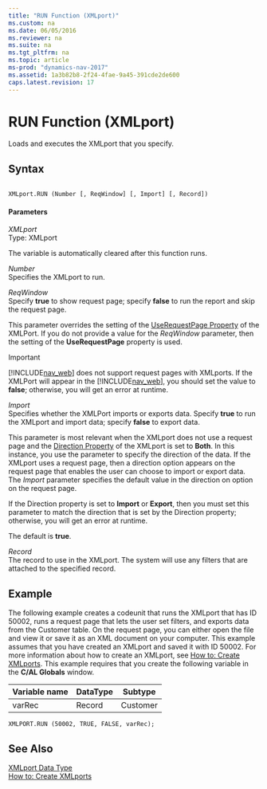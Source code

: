 ```yaml
---
title: "RUN Function (XMLport)"
ms.custom: na
ms.date: 06/05/2016
ms.reviewer: na
ms.suite: na
ms.tgt_pltfrm: na
ms.topic: article
ms-prod: "dynamics-nav-2017"
ms.assetid: 1a3b82b8-2f24-4fae-9a45-391cde2de600
caps.latest.revision: 17
---
```

# RUN Function (XMLport)
Loads and executes the XMLport that you specify.  
  
## Syntax  
  
```  
  
XMLport.RUN (Number [, ReqWindow] [, Import] [, Record])  
```  
  
#### Parameters  
 *XMLport*  
 Type: XMLport  
  
 The variable is automatically cleared after this function runs.  
  
 *Number*  
 Specifies the XMLport to run.  
  
 *ReqWindow*  
 Specify **true** to show request page; specify **false** to run the report and skip the request page.  
  
 This parameter overrides the setting of the [UseRequestPage Property](UseRequestPage-Property.md) of the XMLPort. If you do not provide a value for the *ReqWindow* parameter, then the setting of the **UseRequestPage** property is used.  
  
> [!IMPORTANT]  
>  [!INCLUDE[nav_web](includes/nav_web_md.md)] does not support request pages with XMLports. If the XMLPort will appear in the [!INCLUDE[nav_web](includes/nav_web_md.md)], you should set the value to **false**; otherwise, you will get an error at runtime.  
  
 *Import*  
 Specifies whether the XMLPort imports or exports data. Specify **true** to run the XMLport and import data; specify **false** to export data.  
  
 This parameter is most relevant when the XMLport does not use a request page and the [Direction Property](Direction-Property.md) of the XMLport is set to **Both**. In this instance, you use the parameter to specify the direction of the data. If the XMLport uses a request page, then a direction option appears on the request page that enables the user can choose to import or export data. The *Import* parameter specifies the default value in the direction on option on the request page.  
  
 If the Direction property is set to **Import** or **Export**, then you must set this parameter to match the direction that is set by the Direction property; otherwise, you will get an error at runtime.  
  
 The default is **true**.  
  
 *Record*  
 The record to use in the XMLport. The system will use any filters that are attached to the specified record.  
  
## Example  
 The following example creates a codeunit that runs the XMLport that has ID 50002, runs a request page that lets the user set filters, and exports data from the Customer table. On the request page, you can either open the file and view it or save it as an XML document on your computer. This example assumes that you have created an XMLport and saved it with ID 50002. For more information about how to create an XMLport, see [How to: Create XMLports](How%20to:%20Create%20XMLports.md). This example requires that you create the following variable in the **C\/AL Globals** window.  
  
|Variable name|DataType|Subtype|  
|-------------------|--------------|-------------|  
|varRec|Record|Customer|  
  
```  
XMLPORT.RUN (50002, TRUE, FALSE, varRec);  
```  
  
## See Also  
 [XMLport Data Type](XMLport-Data-Type.md)   
 [How to: Create XMLports](How%20to:%20Create%20XMLports.md)